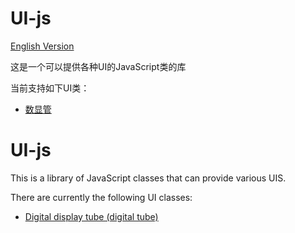 # UI-js

[English Version](#UI-js2)

这是一个可以提供各种UI的JavaScript类的库

当前支持如下UI类：

- [数显管](digital-tube/README.md)

# UI-js
This is a library of JavaScript classes that can provide various UIS.

There are currently the following UI classes:

- [Digital display tube (digital tube)](digital-tube/README.md)